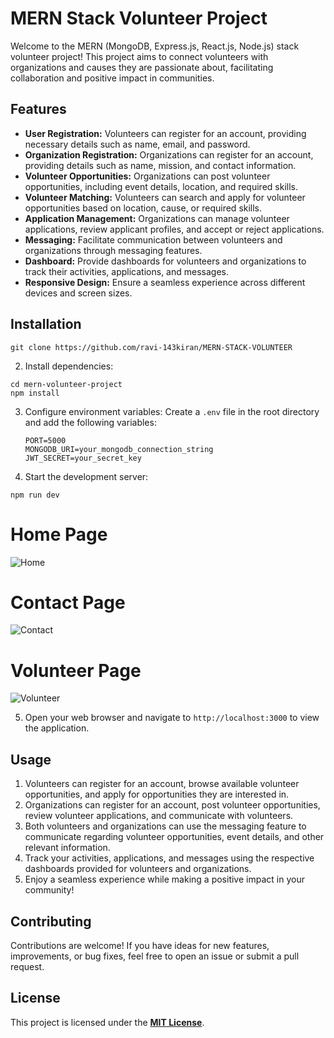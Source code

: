 # MERN Stack Volunteer Project
Welcome to the MERN (MongoDB, Express.js, React.js, Node.js) stack volunteer project! This project aims to connect volunteers with organizations and causes they are passionate about, facilitating collaboration and positive impact in communities.
## Features
-  **User Registration:** Volunteers can register for an account, providing necessary details such as name, email, and password.
-  **Organization Registration:** Organizations can register for an account, providing details such as name, mission, and contact information.
 -  **Volunteer Opportunities:** Organizations can post volunteer opportunities, including event details, location, and required skills.
 -  **Volunteer Matching:** Volunteers can search and apply for volunteer opportunities based on location, cause, or required skills.
-  **Application Management:** Organizations can manage volunteer applications, review applicant profiles, and accept or reject applications.
-  **Messaging:** Facilitate communication between volunteers and organizations through messaging features.
-  **Dashboard:** Provide dashboards for volunteers and organizations to track their activities, applications, and messages.
-  **Responsive Design:** Ensure a seamless experience across different devices and screen sizes.
## Installation
```
git clone https://github.com/ravi-143kiran/MERN-STACK-VOLUNTEER
```
2.  Install dependencies:
```
cd mern-volunteer-project
npm install
```
3. Configure environment variables:
Create a `.env` file in the root directory and add the following variables:
   ```
   PORT=5000
   MONGODB_URI=your_mongodb_connection_string
   JWT_SECRET=your_secret_key
   ```
4.  Start the development server:
```
npm run dev
```
# **Home Page**
![Home](https://github.com/ravi-143kiran/MERN-STACK-VOLUNTEER/assets/119074585/8a05a9c1-1b18-4680-8463-37c4f8191a1f)

# **Contact Page**
![Contact](https://github.com/ravi-143kiran/MERN-STACK-VOLUNTEER/assets/119074585/ffa30707-88e3-461d-bb84-6b19ac6ec660)

# **Volunteer Page**
![Volunteer](https://github.com/ravi-143kiran/MERN-STACK-VOLUNTEER/assets/119074585/54ac06f7-ba48-443f-90d4-a0abd33c7dbd)


5.  Open your web browser and navigate to `http://localhost:3000` to view the application.
## Usage
1.  Volunteers can register for an account, browse available volunteer opportunities, and apply for opportunities they are interested in.
2.  Organizations can register for an account, post volunteer opportunities, review volunteer applications, and communicate with volunteers.
3.  Both volunteers and organizations can use the messaging feature to communicate regarding volunteer opportunities, event details, and other relevant information.
4.  Track your activities, applications, and messages using the respective dashboards provided for volunteers and organizations.
5.  Enjoy a seamless experience while making a positive impact in your community!
## Contributing
Contributions are welcome! If you have ideas for new features, improvements, or bug fixes, feel free to open an issue or submit a pull request.
## License
This project is licensed under the **[MIT License](https://opensource.org/license/mit/ "Optional Title")**.
